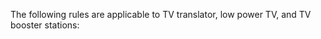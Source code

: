 The following rules are applicable to TV translator, low power TV, and TV booster stations:
              

